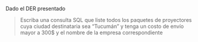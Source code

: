 Dado el DER presentado

<div
  class='mu-erd'
  data-entities='{
    "paqueteProyectores": {
      "codPaquete": {
        "type": "Int",
        "pk": true
      },
      "destino": {
        "type": "VARCHAR(45)"
      },
      "costoEnvio": {
        "type": "FLOAT"
      },
      "destinatario": {
        "type": "VARCHAR(45)"
      },
      "gestorDePaqueteDeProyectores_idGestorPaquetes": {
        "type": "Int",
        "pk": false,
        "fk": {
          "to": { "entity": "GestorDePaquetesDeProyectores", "column": "idGestorDePaquetes" },
          "type": "many_to_one"
        }
      }
    },
    "gestorDePaqueteDeProyectores": {
      "idGestorDePaquetes": {
        "type": "Int",
        "pk": true
      },
      "nombreEmpresa": {
        "type": "VARCHAR(45)"
      }
    }
  }'>
</div>

> Escriba una consulta SQL que liste todos los paquetes de proyectores cuya ciudad destinataria sea “Tucumán” y tenga un costo de envío mayor a 300$ y el nombre de la empresa correspondiente